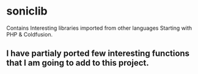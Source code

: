 # soniclib
Contains Interesting libraries imported from other languages
Starting with PHP & Coldfusion.

I have partialy ported few interesting functions that I am going to add to this project.
---------------------------
